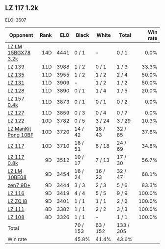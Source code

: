 ## LZ 117 1.2k ##

ELO: 3607

Opponent | Rank | ELO | Black | White | Total | Win rate
---------|-----:|----:|-------|-------|-------|-------:
[LZ LM 15BGX78 3.2k](LZ%20LM%2015BGX78%203.2k.md) | 14D | 4441 | 0 / 1 | - | 0 / 1 | 0.0%
[LZ 139](LZ%20139.md) | 11D | 3988 | 1 / 2 | 0 / 1 | 1 / 3 | 33.3%
[LZ 135](LZ%20135.md) | 11D | 3955 | 1 / 2 | 1 / 2 | 2 / 4 | 50.0%
[LZ 131](LZ%20131.md) | 11D | 3909 | - | 1 / 2 | 1 / 2 | 50.0%
[LZ 128](LZ%20128.md) | 11D | 3890 | 0 / 1 | 1 / 4 | 1 / 5 | 20.0%
[LZ 157 0.4k](LZ%20157%200.4k.md) | 11D | 3873 | 0 / 1 | 0 / 1 | 0 / 2 | 0.0%
[LZ 127](LZ%20127.md) | 11D | 3859 | 0 / 3 | 0 / 4 | 0 / 7 | 0.0%
[LZ 122](LZ%20122.md) | 10D | 3782 | 0 / 5 | 3 / 24 | 3 / 29 | 10.3%
[LZ ManKit Pong 10BF](LZ%20ManKit%20Pong%2010BF.md) | 10D | 3720 | 14 / 42 | 18 / 43 | 32 / 85 | 37.6%
[LZ 117](LZ%20117.md) | 10D | 3710 | 18 / 51 | 6 / 18 | 24 / 69 | 34.8%
[LZ 117 0.8k](LZ%20117%200.8k.md) | 9D | 3512 | 10 / 17 | 7 / 13 | 17 / 30 | 56.7%
[LZ LM 10BE08](LZ%20LM%2010BE08.md) | 9D | 3454 | 16 / 24 | 16 / 23 | 32 / 47 | 68.1%
[zen7 9D+](zen7%209D+.md) | 9D | 3444 | 3 / 3 | 2 / 3 | 5 / 6 | 83.3%
[LZ 116](LZ%20116.md) | 9D | 3419 | 4 / 4 | 5 / 5 | 9 / 9 | 100.0%
[LZ ZQ i8](LZ%20ZQ%20i8.md) | 9D | 3401 | 1 / 1 | 1 / 1 | 2 / 2 | 100.0%
[LZ 111](LZ%20111.md) | 8D | 3382 | 1 / 1 | 2 / 2 | 3 / 3 | 100.0%
[LZ 108](LZ%20108.md) | 8D | 3326 | 1 / 1 | - | 1 / 1 | 100.0%
Total | | | 70 / 153 | 63 / 152 | 133 / 305 | 
Win rate| | | 45.8% | 41.4% | 43.6% | 
